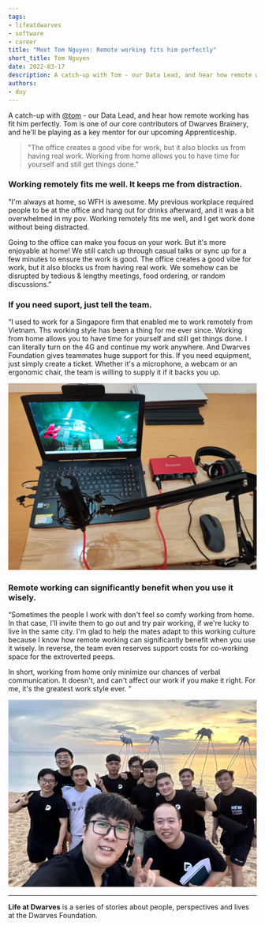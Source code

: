 ```yaml
---
tags: 
- lifeatdwarves
- software
- career
title: "Meet Tom Nguyen: Remote working fits him perfectly"
short_title: Tom Nguyen
date: 2022-03-17
description: A catch-up with Tom - our Data Lead, and hear how remote working has fit him perfectly. Tom is one of our core contributors of Dwarves Brainery, and he'll be playing as a key mentor for our upcoming Apprenticeship.
authors: 
- duy
---
```


A catch-up with [@tom](https://memo.d.foundation/contributor/tom) - our Data Lead, and hear how remote working has fit him perfectly. Tom is one of our core contributors of Dwarves Brainery, and he'll be playing as a key mentor for our upcoming Apprenticeship.

>
> "The office creates a good vibe for work, but it also blocks us from having real work. Working from home allows you to have time for yourself and still get things done."

### Working remotely fits me well. It keeps me from distraction.
"I'm always at home, so WFH is awesome. My previous workplace required people to be at the office and hang out for drinks afterward, and it was a bit overwhelmed in my pov. Working remotely fits me well, and I get work done without being distracted.

Going to the office can make you focus on your work. But it's more enjoyable at home! We still catch up through casual talks or sync up for a few minutes to ensure the work is good. The office creates a good vibe for work, but it also blocks us from having real work. We somehow can be disrupted by tedious & lengthy meetings, food ordering, or random discussions.”

### If you need suport, just tell the team.
“I used to work for a Singapore firm that enabled me to work remotely from Vietnam. Ths working style has been a thing for me ever since. Working from home allows you to have time for yourself and still get things done. I can literally turn on the 4G and continue my work anywhere. And Dwarves Foundation gives teammates huge support for this. If you need equipment, just simply create a ticket. Whether it's a microphone, a webcam or an ergonomic chair, the team is willing to supply it if it backs you up.

![](assets/life-at-dwarves-with-tom-nguyen-remote-working-at-dwarves_4c39af0ca3f74b8a4f41d92a6eecadd8_md5.webp)

### Remote working can significantly benefit when you use it wisely.
“Sometimes the people I work with don't feel so comfy working from home. In that case, I'll invite them to go out and try pair working, if we're lucky to live in the same city. I'm glad to help the mates adapt to this working culture because I know how remote working can significantly benefit when you use it wisely. In reverse, the team even reserves support costs for co-working space for the extroverted peeps.

In short, working from home only minimize our chances of verbal communication. It doesn't, and can't affect our work if you make it right. For me, it's the greatest work style ever. "

![tom](assets/life-at-dwarves-with-tom-nguyen-remote-working-at-dwarves_life-at-dwarves-tom.webp)

---
**Life at Dwarves** is a series of stories about people, perspectives and lives at the Dwarves Foundation.
